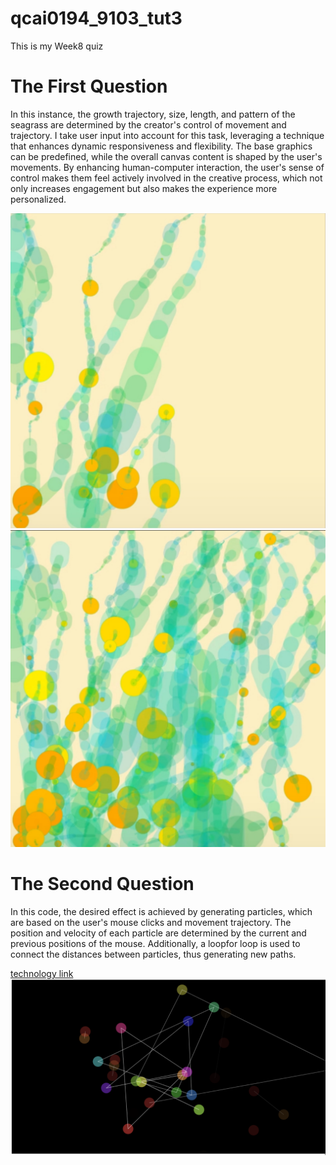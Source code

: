 # qcai0194_9103_tut3

This is my Week8 quiz

# The First Question

In this instance, the growth trajectory, size, length, and pattern of the seagrass are determined by the creator's control of movement and trajectory. I take user input into account for this task, leveraging a technique that enhances dynamic responsiveness and flexibility. The base graphics can be predefined, while the overall canvas content is shaped by the user's movements. By enhancing human-computer interaction, the user's sense of control makes them feel actively involved in the creative process, which not only increases engagement but also makes the experience more personalized.

![Seagrass growth1 Image](<Assets/Seagrass growth1.jpg>)
![Seagrass growth2 Image](<Assets/Seagrass growth2.jpg>)

# The Second Question

In this code, the desired effect is achieved by generating particles, which are based on the user's mouse clicks and movement trajectory. The position and velocity of each particle are determined by the current and previous positions of the mouse. Additionally, a loopfor loop is used to connect the distances between particles, thus generating new paths.

[technology link](https://p5js.org/examples/classes-and-objects-connected-particles/)
![technology Image](Assets/technology.png)